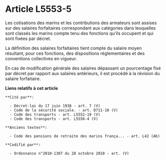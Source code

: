# Article L5553-5

Les cotisations des marins et les contributions des armateurs sont assises sur des salaires forfaitaires correspondant aux
catégories dans lesquelles sont classés les marins compte tenu des fonctions qu'ils occupent et qui sont fixées par décret.

La définition des salaires forfaitaires tient compte du salaire moyen résultant, pour ces fonctions, des dispositions
réglementaires et des conventions collectives en vigueur.

En cas de modification générale des salaires dépassant un pourcentage fixé par décret par rapport aux salaires antérieurs, il
est procédé à la révision du salaire forfaitaire.

**Liens relatifs à cet article**

	**Cité par**:

	  - Décret-loi du 17 juin 1938 - art. 7 (V)
	  - Code de la sécurité sociale. - art. D711-10 (V)
	  - Code des transports - art. L5552-19 (V)
	  - Code des transports - art. L5556-4 (V)

	**Anciens textes**:

	  - Code des pensions de retraite des marins frança... - art. L42 (Ab)

	**Codifié par**:

	  - Ordonnance n°2010-1307 du 28 octobre 2010 - art. (V)
